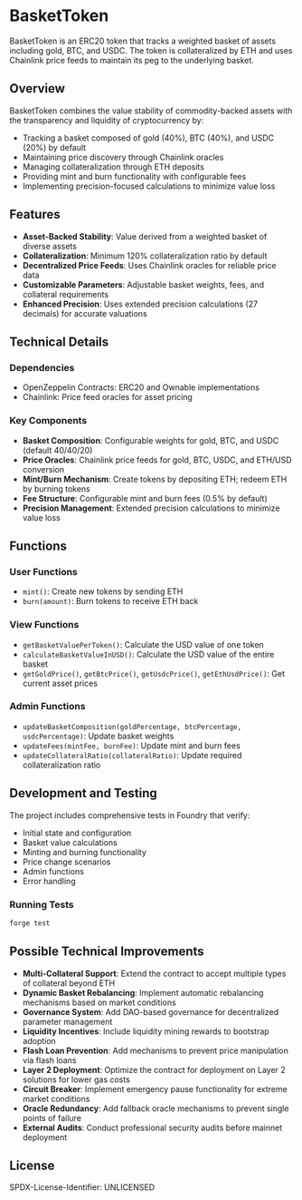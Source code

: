 # BasketToken

BasketToken is an ERC20 token that tracks a weighted basket of assets including gold, BTC, and USDC. The token is collateralized by ETH and uses Chainlink price feeds to maintain its peg to the underlying basket.

## Overview

BasketToken combines the value stability of commodity-backed assets with the transparency and liquidity of cryptocurrency by:

- Tracking a basket composed of gold (40%), BTC (40%), and USDC (20%) by default
- Maintaining price discovery through Chainlink oracles
- Managing collateralization through ETH deposits
- Providing mint and burn functionality with configurable fees
- Implementing precision-focused calculations to minimize value loss

## Features

- **Asset-Backed Stability**: Value derived from a weighted basket of diverse assets
- **Collateralization**: Minimum 120% collateralization ratio by default
- **Decentralized Price Feeds**: Uses Chainlink oracles for reliable price data
- **Customizable Parameters**: Adjustable basket weights, fees, and collateral requirements
- **Enhanced Precision**: Uses extended precision calculations (27 decimals) for accurate valuations

## Technical Details

### Dependencies

- OpenZeppelin Contracts: ERC20 and Ownable implementations
- Chainlink: Price feed oracles for asset pricing

### Key Components

- **Basket Composition**: Configurable weights for gold, BTC, and USDC (default 40/40/20)
- **Price Oracles**: Chainlink price feeds for gold, BTC, USDC, and ETH/USD conversion
- **Mint/Burn Mechanism**: Create tokens by depositing ETH; redeem ETH by burning tokens
- **Fee Structure**: Configurable mint and burn fees (0.5% by default)
- **Precision Management**: Extended precision calculations to minimize value loss

## Functions

### User Functions

- `mint()`: Create new tokens by sending ETH
- `burn(amount)`: Burn tokens to receive ETH back

### View Functions

- `getBasketValuePerToken()`: Calculate the USD value of one token
- `calculateBasketValueInUSD()`: Calculate the USD value of the entire basket
- `getGoldPrice()`, `getBtcPrice()`, `getUsdcPrice()`, `getEthUsdPrice()`: Get current asset prices

### Admin Functions

- `updateBasketComposition(goldPercentage, btcPercentage, usdcPercentage)`: Update basket weights
- `updateFees(mintFee, burnFee)`: Update mint and burn fees
- `updateCollateralRatio(collateralRatio)`: Update required collateralization ratio

## Development and Testing

The project includes comprehensive tests in Foundry that verify:

- Initial state and configuration
- Basket value calculations
- Minting and burning functionality
- Price change scenarios
- Admin functions
- Error handling

### Running Tests

```bash
forge test
```

## Possible Technical Improvements

- **Multi-Collateral Support**: Extend the contract to accept multiple types of collateral beyond ETH
- **Dynamic Basket Rebalancing**: Implement automatic rebalancing mechanisms based on market conditions
- **Governance System**: Add DAO-based governance for decentralized parameter management
- **Liquidity Incentives**: Include liquidity mining rewards to bootstrap adoption
- **Flash Loan Prevention**: Add mechanisms to prevent price manipulation via flash loans
- **Layer 2 Deployment**: Optimize the contract for deployment on Layer 2 solutions for lower gas costs
- **Circuit Breaker**: Implement emergency pause functionality for extreme market conditions
- **Oracle Redundancy**: Add fallback oracle mechanisms to prevent single points of failure
- **External Audits**: Conduct professional security audits before mainnet deployment

## License

SPDX-License-Identifier: UNLICENSED